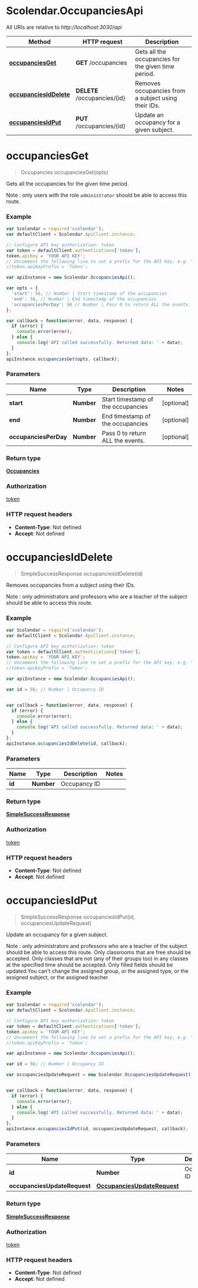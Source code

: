 # Scolendar.OccupanciesApi

All URIs are relative to *http://localhost:3030/api*

Method | HTTP request | Description
------------- | ------------- | -------------
[**occupanciesGet**](OccupanciesApi.md#occupanciesGet) | **GET** /occupancies | Gets all the occupancies for the given time period.
[**occupanciesIdDelete**](OccupanciesApi.md#occupanciesIdDelete) | **DELETE** /occupancies/{id} | Removes occupancies from a subject using their IDs.
[**occupanciesIdPut**](OccupanciesApi.md#occupanciesIdPut) | **PUT** /occupancies/{id} | Update an occupancy for a given subject.


<a name="occupanciesGet"></a>
# **occupanciesGet**
> Occupancies occupanciesGet(opts)

Gets all the occupancies for the given time period.

Note : only users with the role `administrator` should be able to access this route.

### Example
```javascript
var Scolendar = require('scolendar');
var defaultClient = Scolendar.ApiClient.instance;

// Configure API key authorization: token
var token = defaultClient.authentications['token'];
token.apiKey = 'YOUR API KEY';
// Uncomment the following line to set a prefix for the API key, e.g. "Token" (defaults to null)
//token.apiKeyPrefix = 'Token';

var apiInstance = new Scolendar.OccupanciesApi();

var opts = { 
  'start': 56, // Number | Start timestamp of the occupancies
  'end': 56, // Number | End timestamp of the occupancies
  'occupanciesPerDay': 56 // Number | Pass 0 to return ALL the events.
};

var callback = function(error, data, response) {
  if (error) {
    console.error(error);
  } else {
    console.log('API called successfully. Returned data: ' + data);
  }
};
apiInstance.occupanciesGet(opts, callback);
```

### Parameters

Name | Type | Description  | Notes
------------- | ------------- | ------------- | -------------
 **start** | **Number**| Start timestamp of the occupancies | [optional] 
 **end** | **Number**| End timestamp of the occupancies | [optional] 
 **occupanciesPerDay** | **Number**| Pass 0 to return ALL the events. | [optional] 

### Return type

[**Occupancies**](Occupancies.md)

### Authorization

[token](../README.md#token)

### HTTP request headers

 - **Content-Type**: Not defined
 - **Accept**: Not defined

<a name="occupanciesIdDelete"></a>
# **occupanciesIdDelete**
> SimpleSuccessResponse occupanciesIdDelete(id)

Removes occupancies from a subject using their IDs.

Note : only administrators and professors who are a teacher of the subject should be able to access this route.

### Example
```javascript
var Scolendar = require('scolendar');
var defaultClient = Scolendar.ApiClient.instance;

// Configure API key authorization: token
var token = defaultClient.authentications['token'];
token.apiKey = 'YOUR API KEY';
// Uncomment the following line to set a prefix for the API key, e.g. "Token" (defaults to null)
//token.apiKeyPrefix = 'Token';

var apiInstance = new Scolendar.OccupanciesApi();

var id = 56; // Number | Occupancy ID


var callback = function(error, data, response) {
  if (error) {
    console.error(error);
  } else {
    console.log('API called successfully. Returned data: ' + data);
  }
};
apiInstance.occupanciesIdDelete(id, callback);
```

### Parameters

Name | Type | Description  | Notes
------------- | ------------- | ------------- | -------------
 **id** | **Number**| Occupancy ID | 

### Return type

[**SimpleSuccessResponse**](SimpleSuccessResponse.md)

### Authorization

[token](../README.md#token)

### HTTP request headers

 - **Content-Type**: Not defined
 - **Accept**: Not defined

<a name="occupanciesIdPut"></a>
# **occupanciesIdPut**
> SimpleSuccessResponse occupanciesIdPut(id, occupanciesUpdateRequest)

Update an occupancy for a given subject.

Note : only administrators and professors who are a teacher of the subject should be able to access this route. Only classrooms that are free should be accepted. Only classes that are not (any of their groups too) in any classes at the specified time should be accepted. Only filled fields should be updated.You can't change the assigned group, or the assigned type, or the assigned subject, or the assigned teacher.

### Example
```javascript
var Scolendar = require('scolendar');
var defaultClient = Scolendar.ApiClient.instance;

// Configure API key authorization: token
var token = defaultClient.authentications['token'];
token.apiKey = 'YOUR API KEY';
// Uncomment the following line to set a prefix for the API key, e.g. "Token" (defaults to null)
//token.apiKeyPrefix = 'Token';

var apiInstance = new Scolendar.OccupanciesApi();

var id = 56; // Number | Occupancy ID

var occupanciesUpdateRequest = new Scolendar.OccupanciesUpdateRequest(); // OccupanciesUpdateRequest | 


var callback = function(error, data, response) {
  if (error) {
    console.error(error);
  } else {
    console.log('API called successfully. Returned data: ' + data);
  }
};
apiInstance.occupanciesIdPut(id, occupanciesUpdateRequest, callback);
```

### Parameters

Name | Type | Description  | Notes
------------- | ------------- | ------------- | -------------
 **id** | **Number**| Occupancy ID | 
 **occupanciesUpdateRequest** | [**OccupanciesUpdateRequest**](OccupanciesUpdateRequest.md)|  | 

### Return type

[**SimpleSuccessResponse**](SimpleSuccessResponse.md)

### Authorization

[token](../README.md#token)

### HTTP request headers

 - **Content-Type**: Not defined
 - **Accept**: Not defined

